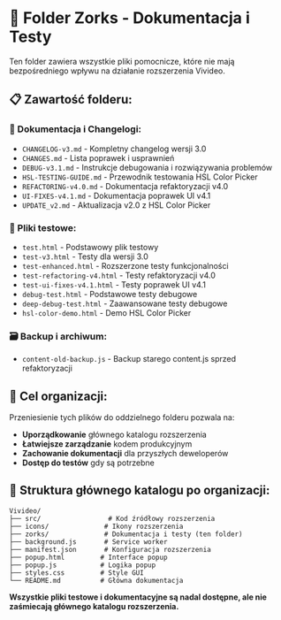 # 📁 Folder Zorks - Dokumentacja i Testy

Ten folder zawiera wszystkie pliki pomocnicze, które nie mają bezpośredniego wpływu na działanie rozszerzenia Vivideo.

## 📋 Zawartość folderu:

### 📖 Dokumentacja i Changelogi:
- `CHANGELOG-v3.md` - Kompletny changelog wersji 3.0
- `CHANGES.md` - Lista poprawek i usprawnień
- `DEBUG-v3.1.md` - Instrukcje debugowania i rozwiązywania problemów
- `HSL-TESTING-GUIDE.md` - Przewodnik testowania HSL Color Picker
- `REFACTORING-v4.0.md` - Dokumentacja refaktoryzacji v4.0
- `UI-FIXES-v4.1.md` - Dokumentacja poprawek UI v4.1
- `UPDATE_v2.md` - Aktualizacja v2.0 z HSL Color Picker

### 🧪 Pliki testowe:
- `test.html` - Podstawowy plik testowy
- `test-v3.html` - Testy dla wersji 3.0
- `test-enhanced.html` - Rozszerzone testy funkcjonalności
- `test-refactoring-v4.html` - Testy refaktoryzacji v4.0
- `test-ui-fixes-v4.1.html` - Testy poprawek UI v4.1
- `debug-test.html` - Podstawowe testy debugowe
- `deep-debug-test.html` - Zaawansowane testy debugowe
- `hsl-color-demo.html` - Demo HSL Color Picker

### 🗃️ Backup i archiwum:
- `content-old-backup.js` - Backup starego content.js sprzed refaktoryzacji

## 🎯 Cel organizacji:

Przeniesienie tych plików do oddzielnego folderu pozwala na:
- **Uporządkowanie** głównego katalogu rozszerzenia
- **Łatwiejsze zarządzanie** kodem produkcyjnym
- **Zachowanie dokumentacji** dla przyszłych deweloperów
- **Dostęp do testów** gdy są potrzebne

## 🚀 Struktura głównego katalogu po organizacji:

```
Vivideo/
├── src/                 # Kod źródłowy rozszerzenia
├── icons/              # Ikony rozszerzenia
├── zorks/              # Dokumentacja i testy (ten folder)
├── background.js       # Service worker
├── manifest.json       # Konfiguracja rozszerzenia
├── popup.html         # Interface popup
├── popup.js           # Logika popup
├── styles.css         # Style GUI
└── README.md          # Główna dokumentacja
```

**Wszystkie pliki testowe i dokumentacyjne są nadal dostępne, ale nie zaśmiecają głównego katalogu rozszerzenia.**
